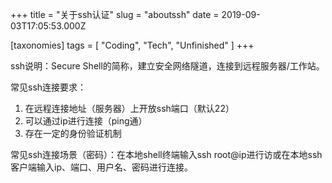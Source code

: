 +++
title = "关于ssh认证"
slug = "aboutssh"
date = 2019-09-03T17:05:53.000Z

[taxonomies]
tags = [ "Coding", "Tech", "Unfinished" ]
+++

ssh说明：Secure Shell的简称，建立安全网络隧道，连接到远程服务器/工作站。

常见ssh连接要求：

1. 在远程连接地址（服务器）上开放ssh端口（默认22）
2. 可以通过ip进行连接（ping通）
3. 存在一定的身份验证机制

常见ssh连接场景（密码）：在本地shell终端输入ssh root@ip进行访或在本地ssh客户端输入ip、端口、用户名、密码进行连接。
